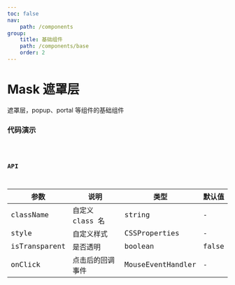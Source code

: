 ```yaml
---
toc: false
nav:
    path: /components
group:
    title: 基础组件
    path: /components/base
    order: 2
---
```


# Mask 遮罩层

遮罩层，popup、portal 等组件的基础组件

### 代码演示

<code src="./demo/index.tsx" />

### API

| 参数          | 说明             | 类型              | 默认值 |
| ------------- | ---------------- | ----------------- | ------ |
| className     | 自定义 class 名  | string            | -      |
| style         | 自定义样式       | CSSProperties     | -      |
| isTransparent | 是否透明         | boolean           | false  |
| onClick       | 点击后的回调事件 | MouseEventHandler | -      |
